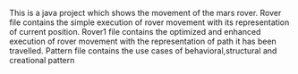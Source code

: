 This is a java project which shows the movement of the mars rover.
Rover file contains the simple execution of rover movement with its representation of current position.
Rover1 file contains the optimized and enhanced execution of rover movement with the representation of path it has been travelled.
Pattern file contains the use cases of behavioral,structural and creational pattern
